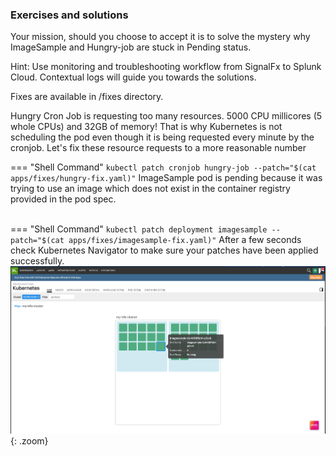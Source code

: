 ### Exercises and solutions
Your mission, should you choose to accept it is to solve the mystery why 
ImageSample and Hungry-job are stuck in Pending status.

Hint: Use monitoring and troubleshooting workflow from SignalFx to Splunk Cloud. Contextual logs will guide you towards the solutions. 

Fixes are available in /fixes directory.

Hungry Cron Job is requesting too many resources. 5000 CPU millicores (5 whole CPUs) and 32GB of memory! That is why Kubernetes is not scheduling the pod even though it is being requested every minute by the cronjob. Let's fix these resource requests to a more reasonable number 

=== "Shell Command"
    ```
    kubectl patch cronjob hungry-job --patch="$(cat apps/fixes/hungry-fix.yaml)"
    ```
ImageSample pod is pending because it was trying to use an image which does not exist in the container registry provided in the pod spec.<br/><br/> 

=== "Shell Command"
    ```
    kubectl patch deployment imagesample --patch="$(cat apps/fixes/imagesample-fix.yaml)"
    ```
After a few seconds check Kubernetes Navigator to make sure your patches have been applied successfully.
![Errors Corrected](../images/splunk/errors-corrected.png){: .zoom} 

